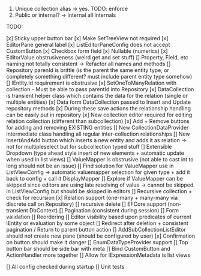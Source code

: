 1. Unique collection alias -> yes. TODO: enforce
2. Public or internal? -> internal all internals 



TODO:

[x] Sticky upper button bar
[x] Make SetTreeView not required
[x] EditorPane general label
[x] ListEditorPaneConfig does not accept CustomButton
[x] Checkbox form field
[x] Nullable (numerics)
[x] EditorValue obstrusiveness (weird get and set stuff)
[] Property, Field, etc naming not totally consistent -> Refactor all names and methods
[] Repository parenId is brittle (is the parent the same entity type, or completely something different? must include parent entity type somehow)
[] IEntity.Id requirement is obstrusive
[x] SetOneToManyRelation with collection 
    - Must be able to pass parentId into Repository
    [x] DataCollection is transient helper class which contains the data for the relation (single or multiple entities)
    [x] Data form DataCollection passed to Insert and Update repository methods
        [x] During these save actions the relationship handling can be easily put in repository
    [x] New collection editor required for editing relation collection (different than subcollection)
    [x] Add + Remove buttons for adding and removing EXISTING entities 
    [] New CollectionDataProvider intermediate class handling all regular inter-collection relationships
    [] New InsertAndAdd button which inserts a new entity and adds it as relation -> not for multipleselect but for subcollection typed stuff
[] Extensible Dropdown (type ahead style insert of new elements + automatic update when used in list views)
[] ValueMapper is obstrusive (not able to cast int to long should not be an issue)
    [] Find solution for ValueMapper use in ListViewConfig -> automatic valuemapper selection for given type + add it back to config + call it DisplayMapper
[] Explore if ValueMapper can be skipped since editors are using late resolving of value -> cannot be skipped in ListViewConfig but should be skipped in editors
[] Recursive collection + check for recursion
[x] Relation support (one-many + many-many via discrete call on Repository) 
    [] recursive delete 
    [] EFCore support (non-transient DbContext)
[] Pagination (consistent during session)
[] Form validation
[] Reordering
[] Editor visibility based upon predicates of current IEntity or evaluation by some object
[] Redirect after deletion + consistent pagination / Return to parent button action
[] AddSubCollectionListEditor should not create new pane (should be configured by user)
[x] Confirmation on button should make it danger
[] EnumDataTypeProvider support
[] Top button bar should be side bar with meta
[] Bind CustomButton and ActionHandler more together
[] Allow for IExpressionMetadata is list views

[] All config checked during startup
[] Unit tests